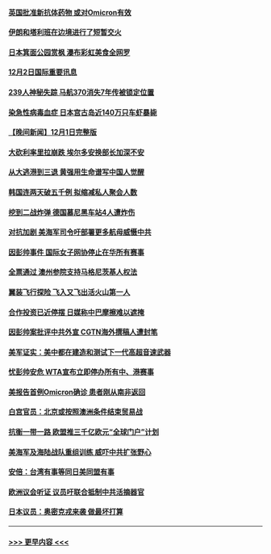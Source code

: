 #### [英国批准新抗体药物 或对Omicron有效](../pages/prog202/a103283194.md?t=12022101) 
#### [伊朗和塔利班在边境进行了短暂交火](../pages/prog202/a103283212.md?t=12022101) 
#### [日本箕面公园赏枫 瀑布彩虹美食全网罗](../pages/prog202/a103283163.md?t=12022101) 
#### [12月2日国际重要讯息](../pages/prog202/a103283159.md?t=12022101) 
#### [239人神秘失踪 马航370消失7年传被锁定位置](../pages/prog202/a103283103.md?t=12022101) 
#### [染急性病毒血症 日本宫古岛近140万只车虾暴毙](../pages/prog202/a103283039.md?t=12022101) 
#### [【晚间新闻】12月1日完整版](../pages/prog202/a103282922.md?t=12022101) 
#### [大砍利率里拉崩跌 埃尔多安换部长加深不安](../pages/prog202/a103282955.md?t=12022101) 
#### [从大逃港到三退 黄强用生命谱写中国人觉醒](../pages/prog202/a103281774.md?t=12022101) 
#### [韩国连两天破五千例 拟缩减私人聚会人数](../pages/prog202/a103282921.md?t=12022101) 
#### [挖到二战炸弹 德国慕尼黑车站4人遭炸伤](../pages/prog202/a103282859.md?t=12022101) 
#### [对抗加剧 美海军司令吁部署更多航母威慑中共](../pages/prog202/a103282771.md?t=12022101) 
#### [因彭帅事件 国际女子网协停止在华所有赛事](../pages/prog202/a103282769.md?t=12022101) 
#### [全票通过 澳州参院支持马格尼茨基人权法](../pages/prog202/a103282730.md?t=12022101) 
#### [翼装飞行探险  飞入又飞出活火山第一人](../pages/prog202/a103282686.md?t=12022101) 
#### [合作投资已近停摆 日媒称中巴摩擦难以遮掩](../pages/prog202/a103282759.md?t=12022101) 
#### [因彭帅案批评中共外宣 CGTN海外撰稿人遭封笔](../pages/prog202/a103282698.md?t=12022101) 
#### [美军证实：美中都在建造和测试下一代高超音速武器](../pages/prog202/a103282638.md?t=12022101) 
#### [忧彭帅安危 WTA宣布立即停办所有中、港赛事](../pages/prog202/a103282652.md?t=12022101) 
#### [美报告首例Omicron确诊 患者刚从南非返回](../pages/prog202/a103282642.md?t=12022101) 
#### [白宫官员：北京或按照澳洲条件结束贸易战](../pages/prog202/a103282501.md?t=12022101) 
#### [抗衡一带一路 欧盟推三千亿欧元“全球门户”计划](../pages/prog202/a103282581.md?t=12022101) 
#### [美海军及海陆战队重组训练 威吓中共扩张野心](../pages/prog202/a103282410.md?t=12022101) 
#### [安倍：台湾有事等同日美同盟有事](../pages/prog202/a103282439.md?t=12022101) 
#### [欧洲议会听证 议员吁联合抵制中共活摘器官](../pages/prog202/a103282442.md?t=12022101) 
#### [日本议员：奥密克戎来袭 做最坏打算](../pages/prog202/a103282413.md?t=12022101) 

----
#### [ >>> 更早内容 <<< ](../indexes/prog202-earlier.md)
